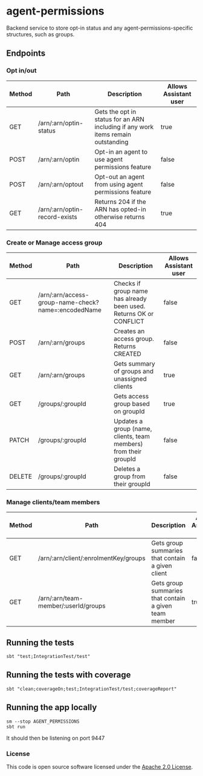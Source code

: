 
# agent-permissions

Backend service to store opt-in status and any agent-permissions-specific structures, such as groups.

## Endpoints

### Opt in/out

| **Method** | **Path**                       | **Description**                           |Allows Assistant user|
|------------|--------------------------------|-------------------------------------------|----|
| GET   | /arn/:arn/optin-status     | Gets the opt in status for an ARN including if any work items remain outstanding             | true |
| POST  | /arn/:arn/optin            | Opt-in an agent to use agent permissions feature  | false |
| POST  | /arn/:arn/optout           | Opt-out an agent from using agent permissions feature  | false |
| GET  | /arn/:arn/optin-record-exists           | Returns 204 if the ARN has opted-in otherwise returns 404  | true |

### Create or Manage access group
| **Method** | **Path**                       | **Description**                           |Allows Assistant user|
|------------|--------------------------------|-------------------------------------------|----|
| GET   | /arn/:arn/access-group-name-check?name=:encodedName      |    Checks if group name has already been used. Returns OK or CONFLICT  | false |
| POST  | /arn/:arn/groups             | Creates an access group. Returns CREATED          | false |
| GET   |  /arn/:arn/groups            | Gets summary of groups and unassigned clients     | true |
| GET   | /groups/:groupId            |  Gets access group based on groupId                | true |
| PATCH | /groups/:groupId             |  Updates a group (name, clients, team members) from their groupId             | false |
| DELETE | /groups/:groupId             |  Deletes a group from their groupId             | false |

### Manage clients/team members
| **Method** | **Path**                       | **Description**                           |Allows Assistant user|
|------------|--------------------------------|-------------------------------------------|----|
| GET   | /arn/:arn/client/:enrolmentKey/groups   |   Gets group summaries that contain a given client   | false |
| GET   | /arn/:arn/team-member/:userId/groups   |   Gets group summaries that contain a given team member  | true |


## Running the tests

    sbt "test;IntegrationTest/test"

## Running the tests with coverage

    sbt "clean;coverageOn;test;IntegrationTest/test;coverageReport"

## Running the app locally

    sm --stop AGENT_PERMISSIONS
    sbt run

It should then be listening on port 9447

### License
This code is open source software licensed under the [Apache 2.0 License]("http://www.apache.org/licenses/LICENSE-2.0.html").

